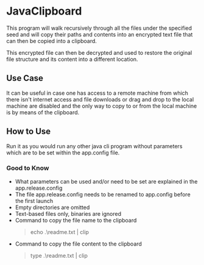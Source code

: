 # JavaClipboard

This program will walk recursively through all the files under the specified seed and will copy their paths and contents into an encrypted text file that can then be copied into a clipboard.

This encrypted file can then be decrypted and used to restore the original file structure and its content into a different location.

## Use Case

It can be useful in case one has access to a remote machine from which there isn't internet access and file downloads or drag and drop to the local machine are disabled and the only way to copy to or from the local machine is by means of the clipboard.

## How to Use

Run it as you would run any other java cli program without parameters which are to be set within the app.config file.

### Good to Know

- What parameters can be used and/or need to be set are explained in the app.release.config
- The file app.release.config needs to be renamed to app.config before the first launch
- Empty directories are omitted
- Text-based files only, binaries are ignored
- Command to copy the file name to the clipboard
  > echo .\readme.txt | clip
- Command to copy the file content to the clipboard
  > type .\readme.txt | clip


